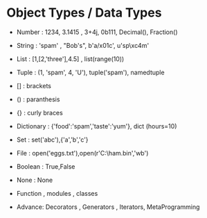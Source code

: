 # Object Types / Data Types

- Number : 1234, 3.1415 , 3+4j, 0b111, Decimal(),
Fraction()

- String : 'spam' , "Bob's", b'a/x01c', u'sp\xc4m'
- List : [1,[2,'three'],4.5] , list(range(10))
- Tuple : (1, 'spam', 4, 'U'), tuple('spam'), namedtuple
- [] : brackets
- () : paranthesis
- {} : curly braces
- Dictionary : {'food':'spam','taste':'yum'}, dict (hours=10)
- Set : set('abc'),{'a','b','c'}
- File : open('eggs.txt'),open(r'C:\ham.bin','wb')
- Boolean : True,False
- None : None
- Function , modules , classes

- Advance: Decorators , Generators , Iterators, MetaProgramming